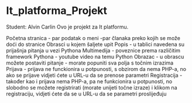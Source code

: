 # It_platforma_Projekt
Student: Alvin Carlin
Ovo je projekt za It platformu.

Početna stranica
    - par podatak o meni
    -par članaka preko kojih se može doći do stranice Obrasci u kojem šaljete upit
Popis 
    - u tablici navedena su prijašnja pitanja u vezi Pythona
Multimedija
    - poveznice prema različitim framework Pythona
    - youtube video na temu Python
Obrazac
    - u obrascu možete postaviti pitanje
    - morate popuniti sva polja s točnim izrazima
Prijava
    - prijava ne funckionira u potpunosti, s obzirom da nema PHP-a, 
        no ako se prijave vidjeti ćete u URL-u da se prenose parametri
Registracija
    - također kao i prijava nema PHP-a, pa ne funkcionira u potpunosti,
        no slobodno se možete registrirati (morate unijeti točne izraze) i klikom na registraciju, vidjeti ćete da se u URL-u da se parametri proslijeđuju
